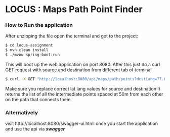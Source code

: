 # LOCUS : Maps Path Point Finder

### How to Run the application

After unzipping the file open the terminal and got to the project: 

```sh
$ cd locus-assignment
$ mvn clean install
$ ./mvnw spring-boot:run
```
This will boot up the web application on port 8080. After this just do a curl GET request with source and destination from different tab of terminal

```sh
$ curl -X GET "http://localhost:8080/api/maps/path/points?destLang=77.66085&destLat=12.95944&sourceLang=77.61896&sourceLat=12.94523" -H "accept: */*"
```
Make sure you replace correct lat lang values for source and destination
It returns the list of all the intermediate points spaced at 50m from each other on the path that connects them.

### Alternatively
visit http://localhost:8080/swagger-ui.html once you start the application and use the api via ***swagger***
